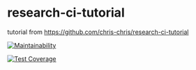 # research-ci-tutorial
tutorial from https://github.com/chris-chris/research-ci-tutorial


[![Maintainability](https://api.codeclimate.com/v1/badges/ad7a70dcab04c0a29499/maintainability)](https://codeclimate.com/github/Ilevk/research-ci-tutorial/maintainability)

[![Test Coverage](https://api.codeclimate.com/v1/badges/ad7a70dcab04c0a29499/test_coverage)](https://codeclimate.com/github/Ilevk/research-ci-tutorial/test_coverage)
